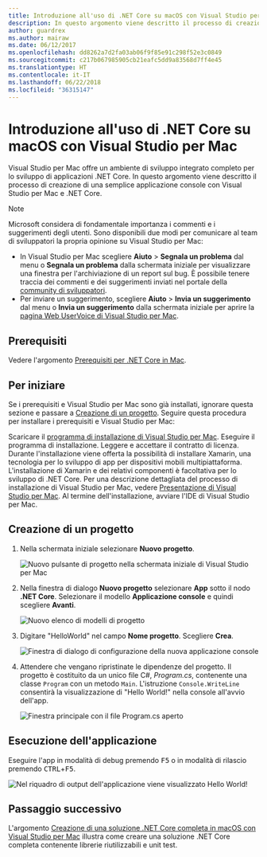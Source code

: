 ```yaml
---
title: Introduzione all'uso di .NET Core su macOS con Visual Studio per Mac
description: In questo argomento viene descritto il processo di creazione di una semplice applicazione console con Visual Studio per Mac e .NET Core.
author: guardrex
ms.author: mairaw
ms.date: 06/12/2017
ms.openlocfilehash: dd8262a7d2fa03ab06f9f85e91c298f52e3c0849
ms.sourcegitcommit: c217b067985905cb21eafc5dd9a83568d7ff4e45
ms.translationtype: HT
ms.contentlocale: it-IT
ms.lasthandoff: 06/22/2018
ms.locfileid: "36315147"
---
```

# <a name="getting-started-with-net-core-on-macos-using-visual-studio-for-mac"></a>Introduzione all'uso di .NET Core su macOS con Visual Studio per Mac

Visual Studio per Mac offre un ambiente di sviluppo integrato completo per lo sviluppo di applicazioni .NET Core. In questo argomento viene descritto il processo di creazione di una semplice applicazione console con Visual Studio per Mac e .NET Core.

> [!NOTE]
> Microsoft considera di fondamentale importanza i commenti e i suggerimenti degli utenti. Sono disponibili due modi per comunicare al team di sviluppatori la propria opinione su Visual Studio per Mac:
> * In Visual Studio per Mac scegliere **Aiuto** > **Segnala un problema** dal menu o **Segnala un problema** dalla schermata iniziale per visualizzare una finestra per l'archiviazione di un report sul bug. È possibile tenere traccia dei commenti e dei suggerimenti inviati nel portale della [community di sviluppatori](https://developercommunity.visualstudio.com/spaces/8/index.html).
> * Per inviare un suggerimento, scegliere **Aiuto** > **Invia un suggerimento** dal menu o **Invia un suggerimento** dalla schermata iniziale per aprire la [pagina Web UserVoice di Visual Studio per Mac](https://visualstudio.uservoice.com/forums/563332-visual-studio-for-mac).

## <a name="prerequisites"></a>Prerequisiti

Vedere l'argomento [Prerequisiti per .NET Core in Mac](../../core/macos-prerequisites.md).

## <a name="getting-started"></a>Per iniziare

Se i prerequisiti e Visual Studio per Mac sono già installati, ignorare questa sezione e passare a [Creazione di un progetto](#creating-a-project). Seguire questa procedura per installare i prerequisiti e Visual Studio per Mac:

Scaricare il [programma di installazione di Visual Studio per Mac](https://visualstudio.microsoft.com/vs/visual-studio-mac/). Eseguire il programma di installazione. Leggere e accettare il contratto di licenza. Durante l'installazione viene offerta la possibilità di installare Xamarin, una tecnologia per lo sviluppo di app per dispositivi mobili multipiattaforma. L'installazione di Xamarin e dei relativi componenti è facoltativa per lo sviluppo di .NET Core. Per una descrizione dettagliata del processo di installazione di Visual Studio per Mac, vedere [Presentazione di Visual Studio per Mac](https://developer.xamarin.com/guides/cross-platform/visual-studio-mac/). Al termine dell'installazione, avviare l'IDE di Visual Studio per Mac.

## <a name="creating-a-project"></a>Creazione di un progetto

1. Nella schermata iniziale selezionare **Nuovo progetto**.

   ![Nuovo pulsante di progetto nella schermata iniziale di Visual Studio per Mac](./media/using-on-mac-vs/vsmac1.png)

1. Nella finestra di dialogo **Nuovo progetto** selezionare **App** sotto il nodo **.NET Core**. Selezionare il modello **Applicazione console** e quindi scegliere **Avanti**.

   ![Nuovo elenco di modelli di progetto](./media/using-on-mac-vs/vsmac2.png)

1. Digitare "HelloWorld" nel campo **Nome progetto**. Scegliere **Crea**.

   ![Finestra di dialogo di configurazione della nuova applicazione console](./media/using-on-mac-vs/vsmac3.png)

1. Attendere che vengano ripristinate le dipendenze del progetto. Il progetto è costituito da un unico file C#, *Program.cs*, contenente una classe `Program` con un metodo `Main`. L'istruzione `Console.WriteLine` consentirà la visualizzazione di "Hello World!" nella console all'avvio dell'app.

   ![Finestra principale con il file Program.cs aperto](./media/using-on-mac-vs/vsmac4.png)

## <a name="run-the-application"></a>Esecuzione dell'applicazione

Eseguire l'app in modalità di debug premendo <kbd>F5</kbd> o in modalità di rilascio premendo <kbd>CTRL</kbd>+<kbd>F5</kbd>.

![Nel riquadro di output dell'applicazione viene visualizzato Hello World!](./media/using-on-mac-vs/vsmac5.png)

## <a name="next-step"></a>Passaggio successivo

L'argomento [Creazione di una soluzione .NET Core completa in macOS con Visual Studio per Mac](using-on-mac-vs-full-solution.md) illustra come creare una soluzione .NET Core completa contenente librerie riutilizzabili e unit test.
